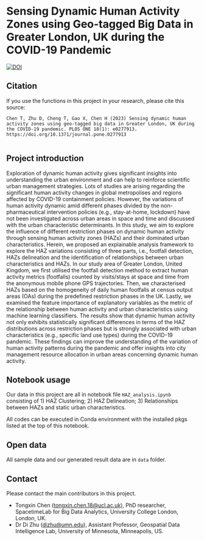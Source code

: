 # Sensing Dynamic Human Activity Zones using Geo-tagged Big Data in Greater London, UK during the COVID-19 Pandemic 
[![DOI](https://zenodo.org/badge/531762710.svg)](https://zenodo.org/badge/latestdoi/531762710)


<!-- Citation -->
## Citation

If you use the functions in this project in your research, please cite this source:

```
Chen T, Zhu D, Cheng T, Gao X, Chen H (2023) Sensing dynamic human activity zones using geo-tagged big data in Greater London, UK during the COVID-19 pandemic. PLOS ONE 18(1): e0277913. https://doi.org/10.1371/journal.pone.0277913


```


<!-- Project introduction -->
## Project introduction

Exploration of dynamic human activity gives significant insights into understanding the urban environment and can help to reinforce scientific urban management strategies. Lots of studies are arising regarding the significant human activity changes in global metropolises and regions affected by COVID-19 containment policies. However, the variations of human activity dynamic amid different phases divided by the non-pharmaceutical intervention policies (e.g., stay-at-home, lockdown) have not been investigated across urban areas in space and time and discussed with the urban characteristic determinants. In this study, we aim to explore the influence of different restriction phases on dynamic human activity through sensing human activity zones
(HAZs) and their dominated urban characteristics. Herein, we proposed an explainable analysis framework to explore the HAZ variations consisting of three parts, i.e., footfall detection, HAZs delineation and the identification of relationships between urban characteristics and HAZs. In our study area of Greater London, United Kingdom, we first utilised the footfall detection method to extract human activity metrics (footfalls) counted by visits/stays at space and time from the anonymous mobile phone GPS trajectories. Then, we characterised HAZs based on the homogeneity of daily human footfalls at census output areas (OAs) during the predefined restriction phases in the UK. Lastly, we examined the feature importance of explanatory variables as the metric of the relationship between human activity and urban characteristics using machine learning classifiers. The results show that dynamic human activity not only exhibits statistically significant differences in terms of the HAZ distributions across restriction phases but is strongly associated with urban characteristics (e.g., specific land use types) during the COVID-19 pandemic. These findings can improve the understanding of the variation of human activity patterns during the pandemic and offer insights into city management resource allocation in urban areas concerning dynamic human activity.



<!-- Notebook usage -->
## Notebook usage

Our data in this project are all in notebook file ```HAZ_analysis.ipynb``` consisting of  1) HAZ Clustering; 2) HAZ Delineation; 3) Relationships between HAZs and static urban characteristics. 

All codes can be executed in Conda environment with the installed pkgs listed at the top of this notebook. 

<!-- Open data -->
## Open data

All sample data and our generated result data are in ```data```  folder.

<!-- Contact -->
## Contact

Please contact the main contributors in this project.

- Tongxin Chen (tongxin.chen.18@ucl.ac.uk), PhD researcher, SpacetimeLab for Big Data Analytics, University College London, London, UK.
- Dr Di Zhu (dizhu@umn.edu), Assistant Professor, Geospatial Data Intelligence Lab, University of Minnesota, Minneapolis, US.
